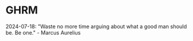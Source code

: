 # GHRM

2024-07-18: "Waste no more time arguing about what a good man should be. Be one." - Marcus Aurelius